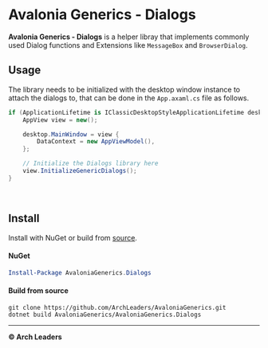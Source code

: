 # Avalonia Generics - Dialogs

**Avalonia Generics - Dialogs** is a helper libray that implements commonly used Dialog functions and Extensions like `MessageBox` and `BrowserDialog`.

## Usage

The library needs to be initialized with the desktop window instance to attach the dialogs to, that can be done in the `App.axaml.cs` file as follows.

```cs
if (ApplicationLifetime is IClassicDesktopStyleApplicationLifetime desktop) {
    AppView view = new();

    desktop.MainWindow = view {
        DataContext = new AppViewModel(),
    };

    // Initialize the Dialogs library here
    view.InitializeGenericDialogs();
}
```

<br>

## Install

Install with NuGet or build from [source](https://github.com/ArchLeaders/AvaloniaGenerics/tree/master/AvaloniaGenerics.Dialogs).

#### NuGet
```powershell
Install-Package AvaloniaGenerics.Dialogs
```

#### Build from source
```batch
git clone https://github.com/ArchLeaders/AvaloniaGenerics.git
dotnet build AvaloniaGenerics/AvaloniaGenerics.Dialogs
```

---

**© Arch Leaders**